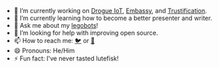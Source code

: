 - 🔭 I’m currently working on [Drogue IoT](https://www.drogue.io/), [Embassy](https://embassy.dev/), and [Trustification](https://trustification.io).
- 🌱 I’m currently learning how to become a better presenter and writer.
- 💬 Ask me about my [legobots](https://github.com/lulf/legobots)!
- 🤔 I’m looking for help with improving open source.
- 📫 How to reach me: [:bird:](https://twitter.com/lulf) or [:incoming_envelope:](mailto:ulf.lilleengen@gmail.com)
- 😄 Pronouns: He/Him
- ⚡ Fun fact: I've never tasted lutefisk!

<!--
**lulf/lulf** is a ✨ _special_ ✨ repository because its `README.md` (this file) appears on your GitHub profile.

Here are some ideas to get you started:

- 🔭 I’m currently working on ...
- 🌱 I’m currently learning ...
- 👯 I’m looking to collaborate on ...
- 🤔 I’m looking for help with ...
- 💬 Ask me about ...
- 📫 How to reach me: ...
- 😄 Pronouns: ...
- ⚡ Fun fact: ...
-->
